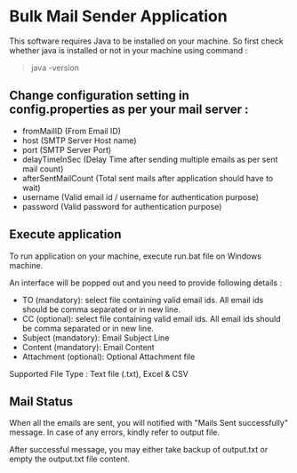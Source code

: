 # Bulk Mail Sender Application

This software requires Java to be installed on your machine. So first check whether java is installed or not in your machine using command :

>java -version

## Change configuration setting in config.properties as per your mail server :
- fromMailID (From Email ID)
- host (SMTP Server Host name)
- port (SMTP Server Port)
- delayTimeInSec (Delay Time after sending multiple emails as per sent mail count)
- afterSentMailCount (Total sent mails after application should have to wait)
- username (Valid email id / username for authentication purpose)
- password (Valid password for authentication purpose)

## Execute application

To run application on your machine, execute run.bat file on Windows machine.

An interface will be popped out and you need to provide following details :

- TO (mandatory): select file containing valid email ids. All email ids should be comma separated or in new line.
- CC (optional): select file containing valid email ids. All email ids should be comma separated or in new line.
- Subject (mandatory): Email Subject Line
- Content (mandatory): Email Content
- Attachment (optional): Optional Attachment file

Supported File Type : Text file (.txt), Excel & CSV

## Mail Status

When all the emails are sent, you will notified with "Mails Sent successfully" message. In case of any errors, kindly refer to output file.

After successful message, you may either take backup of output.txt or empty the output.txt file content.
